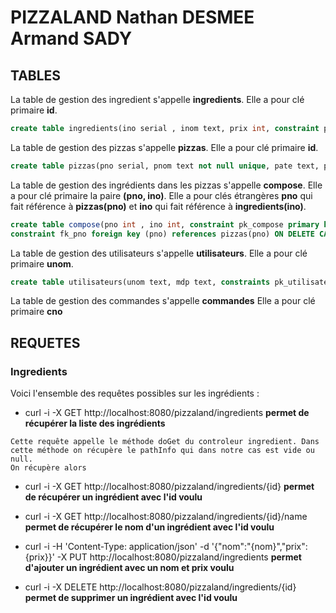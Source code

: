 # PIZZALAND Nathan DESMEE Armand SADY

## TABLES

La table de gestion des ingredient s'appelle **ingredients**.
Elle a pour clé primaire **id**.

```sql
create table ingredients(ino serial , inom text, prix int, constraint pk_ingredients primary key (ino));
```

La table de gestion des pizzas s'appelle **pizzas**.
Elle a pour clé primaire **id**.

```sql
create table pizzas(pno serial, pnom text not null unique, pate text, prixBase int, constraint pk_pizzas primary key (pno));
```

La table de gestion des ingrédients dans les pizzas s'appelle **compose**.
Elle a pour clé primaire la paire **(pno, ino)**.
Elle a pour clés étrangères **pno** qui fait référence à **pizzas(pno)** et **ino** qui fait référence à **ingredients(ino)**.

```sql
create table compose(pno int , ino int, constraint pk_compose primary key (pno, ino), 
constraint fk_pno foreign key (pno) references pizzas(pno) ON DELETE CASCADE ON UPDATE CASCADE, constraint fk_ino foreign key (ino) references ingredients(ino) ON DELETE CASCADE ON UPDATE CASCADE);
```

La table de gestion des utilisateurs s'appelle **utilisateurs**.
Elle a pour clé primaire **unom**.

```sql
create table utilisateurs(unom text, mdp text, constraints pk_utilisateurs primary key (nom));
```

La table de gestion des commandes s'appelle **commandes**
Elle a pour clé primaire **cno**

## REQUETES

### Ingredients

Voici l'ensemble des requêtes possibles sur les ingrédients :


- curl -i -X GET http://localhost:8080/pizzaland/ingredients **permet de récupérer la liste des ingrédients**

```
Cette requête appelle le méthode doGet du controleur ingredient. Dans cette méthode on récupère le pathInfo qui dans notre cas est vide ou null.
On récupère alors 
```



- curl -i -X GET http://localhost:8080/pizzaland/ingredients/{id} **permet de récupérer un ingrédient avec l'id voulu**



- curl -i -X GET http://localhost:8080/pizzaland/ingredients/{id}/name **permet de récupérer le nom d'un ingrédient avec l'id voulu**



- curl -i -H 'Content-Type: application/json' -d '{"nom":"{nom}","prix":{prix}}' -X PUT http://localhost:8080/pizzaland/ingredients **permet d'ajouter un ingrédient avec un nom et prix voulu**


- curl -i -X DELETE http://localhost:8080/pizzaland/ingredients/{id} **permet de supprimer un ingrédient avec l'id voulu**